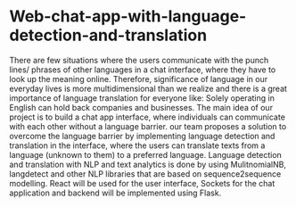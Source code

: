 # Web-chat-app-with-language-detection-and-translation
There are few situations where the users communicate with the punch lines/ phrases of other languages in a chat interface, where they have to look up the meaning online. 
Therefore, significance of language in our everyday lives is more multidimensional than we realize and there is a great importance of language translation for everyone like: Solely operating in English can hold back companies and businesses.
The main idea of our project is to build a chat app interface, where individuals can communicate with each other without a language barrier. 
our team proposes a solution to overcome the language barrier by implementing language detection and translation in the interface, where the users can translate texts from a language (unknown to them) to a preferred language. 
Language detection and translation with NLP and text analytics is done by using MulitnomialNB, langdetect and other NLP libraries that are based on sequence2sequence modelling. React will be used for the user interface, Sockets for the chat application and backend will be implemented using Flask.
